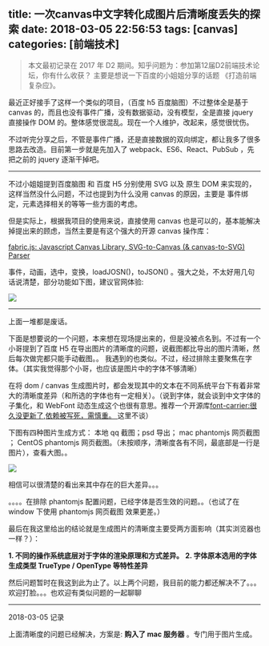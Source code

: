 title: 一次canvas中文字转化成图片后清晰度丢失的探索
date: 2018-03-05 22:56:53
tags: [canvas]
categories: [前端技术]
---

> 本文最初记录在 2017 年 D2 期间。知乎问题为：参加第12届D2前端技术论坛，你有什么收获？
> 主要是想说一下百度的小姐姐分享的话题 《打造前端复杂应》。


最近正好接手了这样一个类似的项目，（百度 h5 百度脑图）不过整体全是基于 canvas 的，而且也没有事件广播，没有数据驱动，没有模型，全是直接 jquery 直接操作 DOM 的。整体感觉很混乱。现在一个人维护，改起来，感觉很忧伤。

不过听完分享之后，不管是事件广播，还是直接数据的双向绑定，都让我多了很多思路去改造。目前第一步就是先加入了 webpack、ES6、React、PubSub ，先把之前的 jquery 逐渐干掉吧。

----

不过小姐姐提到百度脑图 和 百度 H5 分别使用 SVG 以及 原生 DOM 来实现的，这样当然没什么问题，不过也提到为什么没用 canvas 的原因，主要是 事件绑定，元素选择相关的等等一些方面的考虑。

但是实际上，根据我项目的使用来说，直接使用 canvas 也是可以的，基本能解决掉提出来的顾虑，当然主要是有这个强大的开源 canvas 操作库：

[fabric.js: Javascript Canvas Library, SVG-to-Canvas (& canvas-to-SVG) Parser ](http://fabricjs.com/)

事件，动画，选中，变换，loadJOSN()，toJSON() 。强大之处，不太好用几句话说清楚，部分功能如下图，建议官网体验:

![](https://ws1.sinaimg.cn/large/006tKfTcgy1fp2cew4ofqj30uw0uu0xs.jpg)


-----

上面一堆都是废话。

下面是想要说的一个问题，本来想在现场提出来的，但是没被点名到。不过有一个小哥提到了百度 H5 在导出图片的清晰度的问题，说截图都比导出的图片清晰，然后每次做完都只能手动截图。。
我遇到的也类似。不过，经过排除主要聚焦在字体。（其实我觉得那个小哥，也应该是图片中的字体不够清晰）

在将 dom / canvas 生成图片时，都会发现其中的文本在不同系统平台下有着非常大的清晰度差异（和所选的字体也有一定相关）。（说到字体，就会谈到中文字体的子集化，和 WebFont 动态生成这个也很有意思。推荐一个开源库[font-carrier:很久没更新了,依赖被写死，需慎重。 ](https://github.com/purplebamboo/font-carrier) 这里不谈）

下图有四种图片生成方式： 本地 qq 截图；psd 导出； mac phantomjs 网页截图 ； CentOS phantomjs 网页截图。（未按顺序，清晰度各有不同，最底部是一行是图片），查看大图。。

![](https://ws2.sinaimg.cn/large/006tKfTcgy1fp2cddd5wmj31ii0niws0.jpg)

相信可以很清楚的看出来其中存在的巨大差异。。。

。。。。在排除 phantomjs 配置问题，已经字体是否生效的问题。。（也试了在 window 下使用 phantomjs 网页截图 效果更差。）

最后在我这里给出的结论就是生成图片的清晰度主要受两方面影响（其实浏览器也一样？）：

**1. 不同的操作系统底层对于字体的渲染原理和方式差异。**
**2. 字体原本选用的字体生成类型 TrueType / OpenType 等特性差异**

然后问题暂时在我这到此为止了。以上两个问题，我目前的能力都还解决不了。。。
欢迎打脸。。。也欢迎有类似问题的一起聊聊


--- 

2018-03-05 记录

上面清晰度的问题已经解决，方案是: **购入了 mac 服务器** 。专门用于图片生成。


